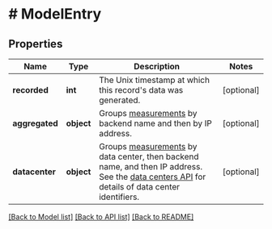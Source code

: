# # ModelEntry

## Properties

Name | Type | Description | Notes
------------ | ------------- | ------------- | -------------
**recorded** | **int** | The Unix timestamp at which this record&#39;s data was generated. | [optional]
**aggregated** | **object** | Groups [measurements](#measurements-data-model) by backend name and then by IP address. | [optional]
**datacenter** | **object** | Groups [measurements](#measurements-data-model) by data center, then backend name, and then IP address. See the [data centers API](/reference/api/utils/datacenter/) for details of data center identifiers. | [optional]

[[Back to Model list]](../../README.md#models) [[Back to API list]](../../README.md#endpoints) [[Back to README]](../../README.md)
